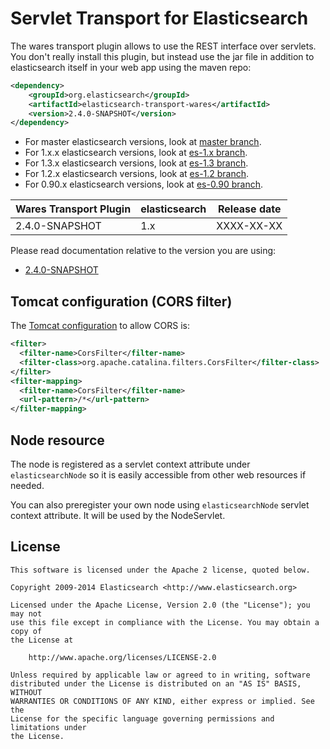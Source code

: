 Servlet Transport for Elasticsearch
==================================

The wares transport plugin allows to use the REST interface over servlets. You don't really install this plugin,
but instead use the jar file in addition to elasticsearch itself in your web app using the maven repo:

```xml
<dependency>
    <groupId>org.elasticsearch</groupId>
    <artifactId>elasticsearch-transport-wares</artifactId>
    <version>2.4.0-SNAPSHOT</version>
</dependency>
```

* For master elasticsearch versions, look at [master branch](https://github.com/elasticsearch/elasticsearch-transport-wares/tree/master).
* For 1.x.x elasticsearch versions, look at [es-1.x branch](https://github.com/elasticsearch/elasticsearch-transport-wares/tree/es-1.x).
* For 1.3.x elasticsearch versions, look at [es-1.3 branch](https://github.com/elasticsearch/elasticsearch-transport-wares/tree/es-1.3).
* For 1.2.x elasticsearch versions, look at [es-1.2 branch](https://github.com/elasticsearch/elasticsearch-transport-wares/tree/es-1.2).
* For 0.90.x elasticsearch versions, look at [es-0.90 branch](https://github.com/elasticsearch/elasticsearch-transport-wares/tree/es-0.90).

|   Wares Transport Plugin    | elasticsearch         | Release date |
|-----------------------------|-----------------------|:------------:|
| 2.4.0-SNAPSHOT              | 1.x                   |  XXXX-XX-XX  |

Please read documentation relative to the version you are using:

* [2.4.0-SNAPSHOT](https://github.com/elasticsearch/elasticsearch-transport-wares/blob/es-1.x/README.md)

Tomcat configuration (CORS filter)
----------------------------------

The [Tomcat configuration](http://tomcat.apache.org/tomcat-7.0-doc/config/filter.html#CORS_Filter) to allow CORS is:

```xml
<filter>
  <filter-name>CorsFilter</filter-name>
  <filter-class>org.apache.catalina.filters.CorsFilter</filter-class>
</filter>
<filter-mapping>
  <filter-name>CorsFilter</filter-name>
  <url-pattern>/*</url-pattern>
</filter-mapping>
```

Node resource
-------------

The node is registered as a servlet context attribute under `elasticsearchNode` so it is easily accessible from other web resources if needed.

You can also preregister your own node using `elasticsearchNode` servlet context attribute. It will be used by the NodeServlet.


License
-------

    This software is licensed under the Apache 2 license, quoted below.

    Copyright 2009-2014 Elasticsearch <http://www.elasticsearch.org>

    Licensed under the Apache License, Version 2.0 (the "License"); you may not
    use this file except in compliance with the License. You may obtain a copy of
    the License at

        http://www.apache.org/licenses/LICENSE-2.0

    Unless required by applicable law or agreed to in writing, software
    distributed under the License is distributed on an "AS IS" BASIS, WITHOUT
    WARRANTIES OR CONDITIONS OF ANY KIND, either express or implied. See the
    License for the specific language governing permissions and limitations under
    the License.
